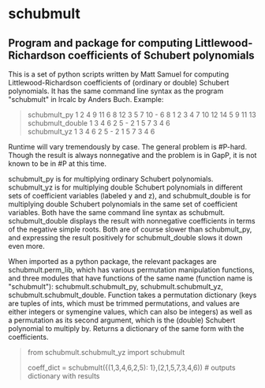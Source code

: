 # schubmult

## Program and package for computing Littlewood-Richardson coefficients of Schubert polynomials

This is a set of python scripts written by Matt Samuel for computing Littlewood-Richardson coefficients of (ordinary or double) Schubert polynomials. It has the same command line syntax as the program "schubmult" in lrcalc by Anders Buch. Example:

> schubmult_py 1 2 4 9 11 6 8 12 3 5 7 10 - 6 8 1 2 3 4 7 10 12 14 5 9 11 13  
> schubmult_double 1 3 4 6 2 5 - 2 1 5 7 3 4 6  
> schubmult_yz 1 3 4 6 2 5 - 2 1 5 7 3 4 6  

Runtime will vary tremendously by case. The general problem is #P-hard. Though the result is always nonnegative and the problem is in GapP, it is not known to be in #P at this time.

schubmult_py is for multiplying ordinary Schubert polynomials. schubmult_yz is for multiplying double Schubert polynomials in different sets of coefficient variables (labeled y and z), and schubmult_double is for multiplying double Schubert polynomials in the same set of coefficient variables. Both have the same command line syntax as schubmult. schubmult_double displays the result with nonnegative coefficients in terms of the negative simple roots. Both are of course slower than schubmult_py, and expressing the result positively for schubmult_double slows it down even more.

When imported as a python package, the relevant packages are schubmult.perm_lib, which has various permutation manipulation functions, and three modules that have functions of the same name (function name is "schubmult"): schubmult.schubmult_py, schubmult.schubmult_yz, schubmult.schubmult_double. Function takes a permutation dictionary (keys are tuples of ints, which must be trimmed permutations, and values are either integers or symengine values, which can also be integers) as well as a permutation as its second argument, which is the (double) Schubert polynomial to multiply by. Returns a dictionary of the same form with the coefficients.

> from schubmult.schubmult_yz import schubmult  
>   
> coeff_dict = schubmult({(1,3,4,6,2,5): 1},(2,1,5,7,3,4,6)) # outputs dictionary with results  